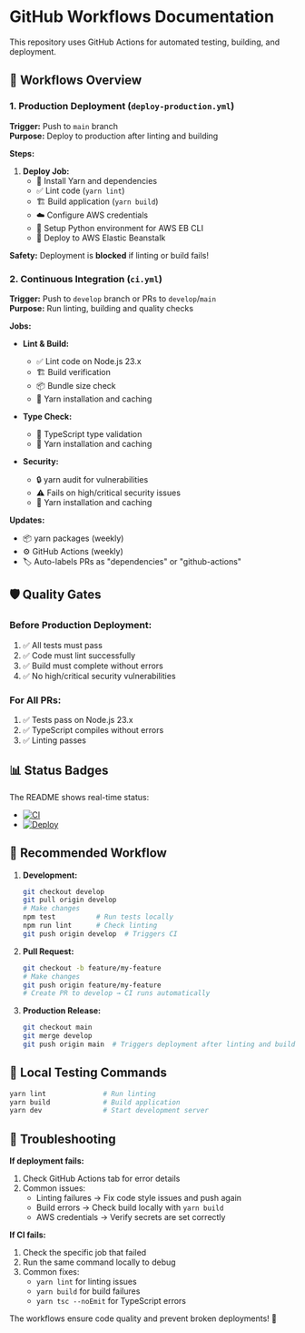 # GitHub Workflows Documentation

This repository uses GitHub Actions for automated testing, building, and deployment.

## 🚀 Workflows Overview

### 1. Production Deployment (`deploy-production.yml`)

**Trigger:** Push to `main` branch  
**Purpose:** Deploy to production after linting and building

**Steps:**

1. **Deploy Job:**
   - 🔧 Install Yarn and dependencies
   - ✅ Lint code (`yarn lint`)
   - 🏗️ Build application (`yarn build`)
   - ☁️ Configure AWS credentials
   - 🐍 Setup Python environment for AWS EB CLI
   - 🚀 Deploy to AWS Elastic Beanstalk

**Safety:** Deployment is **blocked** if linting or build fails!

### 2. Continuous Integration (`ci.yml`)

**Trigger:** Push to `develop` branch or PRs to `develop`/`main`  
**Purpose:** Run linting, building and quality checks

**Jobs:**

- **Lint & Build:**
  - ✅ Lint code on Node.js 23.x
  - 🏗️ Build verification
  - 📦 Bundle size check
  - 🔧 Yarn installation and caching

- **Type Check:**
  - 📝 TypeScript type validation
  - 🔧 Yarn installation and caching

- **Security:**
  - 🔒 yarn audit for vulnerabilities
  - ⚠️ Fails on high/critical security issues
  - 🔧 Yarn installation and caching

**Updates:**

- 📦 yarn packages (weekly)
- ⚙️ GitHub Actions (weekly)
- 🏷️ Auto-labels PRs as "dependencies" or "github-actions"

## 🛡️ Quality Gates

### Before Production Deployment:

1. ✅ All tests must pass
2. ✅ Code must lint successfully
3. ✅ Build must complete without errors
4. ✅ No high/critical security vulnerabilities

### For All PRs:

1. ✅ Tests pass on Node.js 23.x
2. ✅ TypeScript compiles without errors
3. ✅ Linting passes

## 📊 Status Badges

The README shows real-time status:

- [![CI](https://github.com/dorkycam/sleeps-til-christmas/actions/workflows/ci.yml/badge.svg)](https://github.com/dorkycam/sleeps-til-christmas/actions/workflows/ci.yml)
- [![Deploy](https://github.com/dorkycam/sleeps-til-christmas/actions/workflows/deploy-production.yml/badge.svg)](https://github.com/dorkycam/sleeps-til-christmas/actions/workflows/deploy-production.yml)

## 🔄 Recommended Workflow

1. **Development:**

   ```bash
   git checkout develop
   git pull origin develop
   # Make changes
   npm test          # Run tests locally
   npm run lint      # Check linting
   git push origin develop  # Triggers CI
   ```

2. **Pull Request:**

   ```bash
   git checkout -b feature/my-feature
   # Make changes
   git push origin feature/my-feature
   # Create PR to develop → CI runs automatically
   ```

3. **Production Release:**
   ```bash
   git checkout main
   git merge develop
   git push origin main  # Triggers deployment after linting and build
   ```

## 🔧 Local Testing Commands

```bash
yarn lint              # Run linting
yarn build             # Build application
yarn dev               # Start development server
```

## 🚨 Troubleshooting

**If deployment fails:**

1. Check GitHub Actions tab for error details
2. Common issues:
   - Linting failures → Fix code style issues and push again
   - Build errors → Check build locally with `yarn build`
   - AWS credentials → Verify secrets are set correctly

**If CI fails:**

1. Check the specific job that failed
2. Run the same command locally to debug
3. Common fixes:
   - `yarn lint` for linting issues
   - `yarn build` for build failures
   - `yarn tsc --noEmit` for TypeScript errors

The workflows ensure code quality and prevent broken deployments! 🎉
